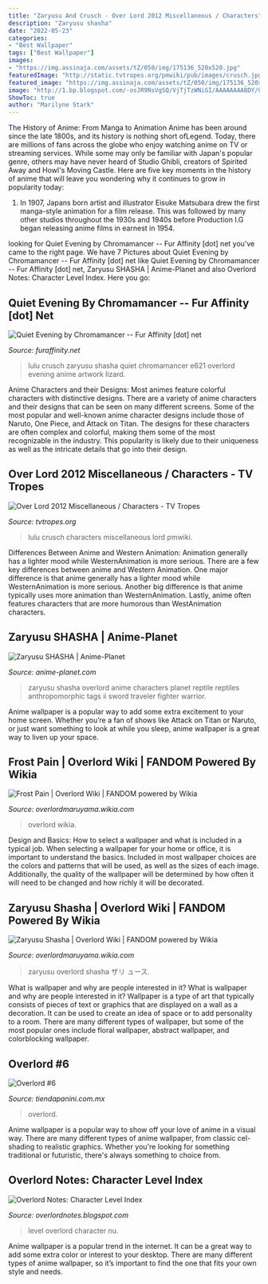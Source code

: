 ```yaml
---
title: "Zaryusu And Crusch - Over Lord 2012 Miscellaneous / Characters"
description: "Zaryusu shasha"
date: "2022-05-23"
categories:
- "Best Wallpaper"
tags: ["Best Wallpaper"]
images:
- "https://img.assinaja.com/assets/tZ/050/img/175136_520x520.jpg"
featuredImage: "http://static.tvtropes.org/pmwiki/pub/images/crusch.jpg"
featured_image: "https://img.assinaja.com/assets/tZ/050/img/175136_520x520.jpg"
image: "http://1.bp.blogspot.com/-osJR9NsVgSQ/VjTjTzWNiGI/AAAAAAAABDY/02YBwSyjgGA/w1200-h630-p-k-no-nu/1446257011943.jpg"
ShowToc: true
author: "Marilyne Stark"
---
```



The History of Anime: From Manga to Animation
Anime has been around since the late 1800s, and its history is nothing short ofLegend. Today, there are millions of fans across the globe who enjoy watching anime on TV or streaming services. While some may only be familiar with Japan's popular genre, others may have never heard of Studio Ghibli, creators of Spirited Away and Howl's Moving Castle. Here are five key moments in the history of anime that will leave you wondering why it continues to grow in popularity today:
1) In 1907, Japans born artist and illustrator Eisuke Matsubara drew the first manga-style animation for a film release. This was followed by many other studios throughout the 1930s and 1940s before Production I.G began releasing anime films in earnest in 1954.

	

		
looking for Quiet Evening by Chromamancer -- Fur Affinity [dot] net you've came to the right page. We have 7 Pictures about Quiet Evening by Chromamancer -- Fur Affinity [dot] net like Quiet Evening by Chromamancer -- Fur Affinity [dot] net, Zaryusu SHASHA | Anime-Planet and also Overlord Notes: Character Level Index. Here you go:
		
    
## Quiet Evening By Chromamancer -- Fur Affinity [dot] Net

<img loading=lazy src="https://d.facdn.net/art/chromamancer/1516552267/1516314798.chromamancer_lizardshipweb.jpg" onerror="this.onerror=null;this.src='https://tse1.mm.bing.net/th?id=OIP.tk8HIKUEul-B7XLHIScapAHaFj&amp;pid=15.1';" alt="Quiet Evening by Chromamancer -- Fur Affinity [dot] net">

_Source: furaffinity.net_

>lulu crusch zaryusu shasha quiet chromamancer e621 overlord evening anime artwork lizard. 

	

Anime Characters and their Designs: Most animes feature colorful characters with distinctive designs.
There are a variety of anime characters and their designs that can be seen on many different screens. Some of the most popular and well-known anime character designs include those of Naruto, One Piece, and Attack on Titan. The designs for these characters are often complex and colorful, making them some of the most recognizable in the industry. This popularity is likely due to their uniqueness as well as the intricate details that go into their design.

    
## Over Lord 2012 Miscellaneous / Characters - TV Tropes

<img loading=lazy src="http://static.tvtropes.org/pmwiki/pub/images/crusch.jpg" onerror="this.onerror=null;this.src='https://tse1.mm.bing.net/th?id=OIP.w7bbvxObRyLSV5zHgvzg0wHaHa&amp;pid=15.1';" alt="Over Lord 2012 Miscellaneous / Characters - TV Tropes">

_Source: tvtropes.org_

>lulu crusch characters miscellaneous lord pmwiki. 

	

Differences Between Anime and Western Animation: Animation generally has a lighter mood while WesternAnimation is more serious.
There are a few key differences between anime and Western Animation. One major difference is that anime generally has a lighter mood while WesternAnimation is more serious. Another big difference is that anime typically uses more animation than WesternAnimation. Lastly, anime often features characters that are more humorous than WestAnimation characters.

    
## Zaryusu SHASHA | Anime-Planet

<img loading=lazy src="https://www.anime-planet.com/images/characters/zaryusu-shasha-87663.jpg" onerror="this.onerror=null;this.src='https://tse4.mm.bing.net/th?id=OIP.n3VJ2DzgI7tYmG0fDXRvKwAAAA&amp;pid=15.1';" alt="Zaryusu SHASHA | Anime-Planet">

_Source: anime-planet.com_

>zaryusu shasha overlord anime characters planet reptile reptiles anthropomorphic tags ii sword traveler fighter warrior. 

	

Anime wallpaper is a popular way to add some extra excitement to your home screen. Whether you’re a fan of shows like Attack on Titan or Naruto, or just want something to look at while you sleep, anime wallpaper is a great way to liven up your space.

    
## Frost Pain | Overlord Wiki | FANDOM Powered By Wikia

<img loading=lazy src="https://vignette.wikia.nocookie.net/overlordmaruyama/images/3/3a/Overlord_II_EP03_025.png/revision/latest?cb=20180127030359" onerror="this.onerror=null;this.src='https://tse1.mm.bing.net/th?id=OIP.P4UWxrDd5GwRUidtbn_9ngHaEK&amp;pid=15.1';" alt="Frost Pain | Overlord Wiki | FANDOM powered by Wikia">

_Source: overlordmaruyama.wikia.com_

>overlord wikia. 

	

Design and Basics: How to select a wallpaper and what is included in a typical job.
When selecting a wallpaper for your home or office, it is important to understand the basics. Included in most wallpaper choices are the colors and patterns that will be used, as well as the sizes of each image. Additionally, the quality of the wallpaper will be determined by how often it will need to be changed and how richly it will be decorated.

    
## Zaryusu Shasha | Overlord Wiki | FANDOM Powered By Wikia

<img loading=lazy src="http://vignette4.wikia.nocookie.net/overlordmaruyama/images/d/db/Zaryusu.png/revision/latest?cb=20160706071430" onerror="this.onerror=null;this.src='https://tse1.mm.bing.net/th?id=OIP.wQ6PjkPlRksokTzTCsFHPAAAAA&amp;pid=15.1';" alt="Zaryusu Shasha | Overlord Wiki | FANDOM powered by Wikia">

_Source: overlordmaruyama.wikia.com_

>zaryusu overlord shasha ザリ ュース. 

	

What is wallpaper and why are people interested in it?
What is wallpaper and why are people interested in it?
Wallpaper is a type of art that typically consists of pieces of text or graphics that are displayed on a wall as a decoration. It can be used to create an idea of space or to add personality to a room. There are many different types of wallpaper, but some of the most popular ones include floral wallpaper, abstract wallpaper, and colorblocking wallpaper.

    
## Overlord #6

<img loading=lazy src="https://img.assinaja.com/assets/tZ/050/img/175136_520x520.jpg" onerror="this.onerror=null;this.src='https://tse3.mm.bing.net/th?id=OIP.RiTkIJUClKFYdn1iFWQzLQAAAA&amp;pid=15.1';" alt="Overlord #6">

_Source: tiendapanini.com.mx_

>overlord. 

	

Anime wallpaper is a popular way to show off your love of anime in a visual way. There are many different types of anime wallpaper, from classic cel-shading to realistic graphics. Whether you're looking for something traditional or futuristic, there's always something to choice from.

    
## Overlord Notes: Character Level Index

<img loading=lazy src="http://1.bp.blogspot.com/-osJR9NsVgSQ/VjTjTzWNiGI/AAAAAAAABDY/02YBwSyjgGA/w1200-h630-p-k-no-nu/1446257011943.jpg" onerror="this.onerror=null;this.src='https://tse4.mm.bing.net/th?id=OIP.q7ZbCXVt4p-QJ9zQytSocwHaD4&amp;pid=15.1';" alt="Overlord Notes: Character Level Index">

_Source: overlordnotes.blogspot.com_

>level overlord character nu. 

	

Anime wallpaper is a popular trend in the internet. It can be a great way to add some extra color or interest to your desktop. There are many different types of anime wallpaper, so it’s important to find the one that fits your own style and needs.

